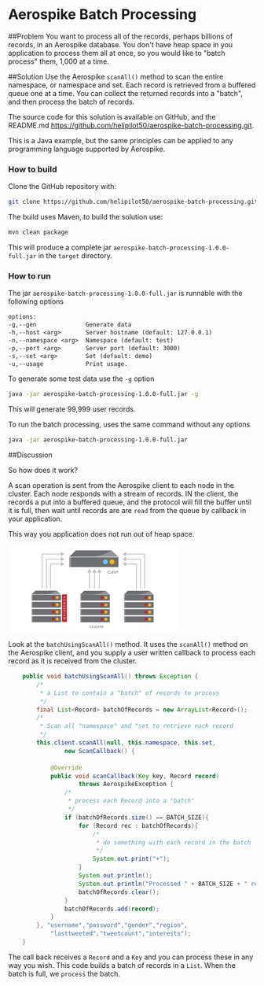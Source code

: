 # Aerospike Batch Processing

##Problem
You want to process all of the records, perhaps billions of records, in an Aerospike database. You don't have heap space in you application to process them all at once, so you would like to "batch  process" them, 1,000 at a time.  

##Solution
Use the Aerospike `scanAll()` method to scan the entire namespace, or namespace and set. Each record is retrieved from a buffered queue one at a time. You can collect the returned records into a "batch", and then process the batch of records.

The source code for this solution is available on GitHub, and the README.md 
https://github.com/helipilot50/aerospike-batch-processing.git. 

This is a Java example, but the same principles can be applied to any programming language supported by Aerospike.

### How to build
Clone the GitHub repository with:
```bash
git clone https://github.com/helipilot50/aerospike-batch-processing.git
```

The build uses Maven, to build the solution use:
```bash
mvn clean package
```
This will produce a complete jar `aerospike-batch-processing-1.0.0-full.jar` in the `target` directory.

### How to run
The jar `aerospike-batch-processing-1.0.0-full.jar` is runnable with the following options
```
options:
-g,--gen              Generate data
-h,--host <arg>       Server hostname (default: 127.0.0.1)
-n,--namespace <arg>  Namespace (default: test)
-p,--port <arg>       Server port (default: 3000)
-s,--set <arg>        Set (default: demo)
-u,--usage            Print usage.
```
To generate some test data use the `-g` option
```bash
java -jar aerospike-batch-processing-1.0.0-full.jar -g
```
This will generate 99,999 user records.

To run the batch processing, uses the same command without any options
```bash
java -jar aerospike-batch-processing-1.0.0-full.jar
```

##Discussion


So how does it work? 

A scan operation is sent from the Aerospike client to each node in the cluster. Each node responds with a stream of records. IN the client, the records a put into a buffered queue, and the protocol will fill the buffer until it is full, then wait until records are are `read` from the queue by callback in your application.

This way you application does not run out of heap space. 

![Scan](KV_Scan_small.png)

Look at the `batchUsingScanAll()` method. It uses the `scanAll()`  method on the Aerospike client, and you supply a user written callback to process each record as it is received from the cluster.
```java
	public void batchUsingScanAll() throws Exception {
		/*
		 * a List to contain a "batch" of records to process
		 */
		final List<Record> batchOfRecords = new ArrayList<Record>();
		/*
		 * Scan all "namespace" and "set to retrieve each record
		 */
		this.client.scanAll(null, this.namespace, this.set, 
				new ScanCallback() {

			@Override
			public void scanCallback(Key key, Record record) 
					throws AerospikeException {
				/*
				 * process each Record into a "batch" 
				 */
				if (batchOfRecords.size() == BATCH_SIZE){
					for (Record rec : batchOfRecords){
						/*
						 * do something with each record in the batch 
						 */
						System.out.print("+");
					}
					System.out.println();
					System.out.println("Processed " + BATCH_SIZE + " records");
					batchOfRecords.clear();
				}
				batchOfRecords.add(record);
			}
		}, "username","password","gender","region",
			"lasttweeted","tweetcount","interests");
	}

```

The call back receives a `Record` and a `Key` and you can process these in any way you wish. This code builds a batch of records in a `List`. When the batch is full, we `process` the batch. 

